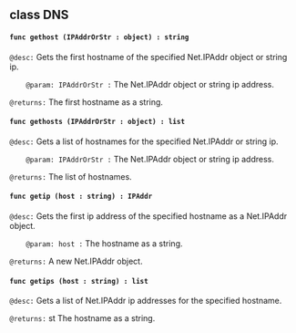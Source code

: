 ## class DNS

#### ```func gethost (IPAddrOrStr : object) : string```


```@desc:``` Gets the first hostname of the specified Net.IPAddr object or string ip.

```    @param: IPAddrOrStr :``` The Net.IPAddr object or string ip address.

```@returns:``` The first hostname as a string.

#### ```func gethosts (IPAddrOrStr : object) : list```


```@desc:``` Gets a list of hostnames for the specified Net.IPAddr or string ip.

```    @param: IPAddrOrStr :``` The Net.IPAddr object or string ip address.

```@returns:``` The list of hostnames.

#### ```func getip (host : string) : IPAddr```


```@desc:``` Gets the first ip address of the specified hostname as a Net.IPAddr object.

```    @param: host :``` The hostname as a string.

```@returns:``` A new Net.IPAddr object.

#### ```func getips (host : string) : list```


```@desc:``` Gets a list of Net.IPAddr ip addresses for the specified hostname.

```@returns:``` st The hostname as a string.

